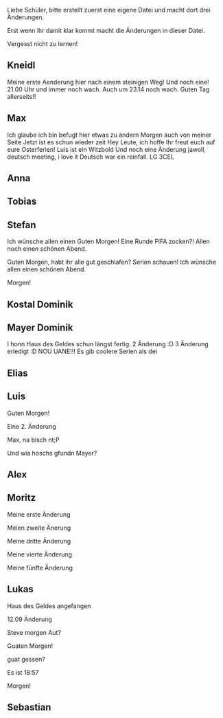 Liebe Schüler, 
bitte erstellt zuerst eine eigene Datei und macht dort drei Änderungen. 

Erst wenn ihr damit klar kommt macht die Änderungen in dieser Datei. 

Vergesst nicht zu lernen! 


Kneidl
-
Meine erste Aenderung hier nach einem steinigen Weg!
Und noch eine!
21.00 Uhr und immer noch wach.
Auch um 23.14 noch wach.
Guten Tag allerseits!!

Max
-
Ich glaube ich bin befugt hier etwas zu ändern
Morgen auch von meiner Seite
Jetzt ist es schun wieder zeit
Hey Leute, ich hoffe Ihr freut euch auf eure Osterferien!
Luis ist ein Witzbold
Und noch eine Änderung
jawoll, deutsch meeting, i love it
Deutsch war ein reinfall. LG 3CEL

Anna
-

Tobias
-

Stefan 
-
Ich wünsche allen einen Guten Morgen! Eine Runde FIFA zocken?! Allen noch einen schönen Abend.

Guten Morgen, habt ihr alle gut geschlafen? Serien schauen! Ich wünsche allen einen schönen Abend.

Morgen!

Kostal Dominik
-

Mayer Dominik
-
I honn Haus des Geldes schun längst fertig. 
2 Änderung :D
3 Änderung erledigt :D
NOU UANE!!!
Es gib coolere Serien als dei

Elias
-

Luis
-
Guten Morgen!

Eine 2. Änderung

Max, na bisch nt;P

Und wia hoschs gfundn Mayer?


Alex
-

Moritz
-
Meine erste Änderung

Meien zweite Änerung

Meine dritte Änderung

Meine vierte Änderung

Meine fünfte Änderung

Lukas
-
Haus des Geldes angefangen

12.09 Änderung

Steve morgen Aut?

Guaten Morgen!

guat gessen?

Es ist 18:57

Morgen!

Sebastian
-

